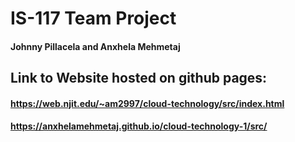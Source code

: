 # IS-117 Team Project
#### Johnny Pillacela and Anxhela Mehmetaj
## Link to Website hosted on github pages:
#### https://web.njit.edu/~am2997/cloud-technology/src/index.html

#### https://anxhelamehmetaj.github.io/cloud-technology-1/src/